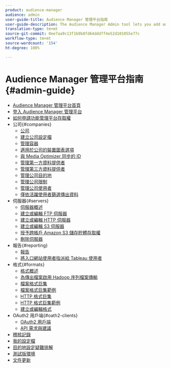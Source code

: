 ```yaml
---
product: audience-manager
audience: admin
user-guide-title: Audience Manager 管理平台指南
user-guide-description: The Audience Manager Admin tool lets you add and configure companies, servers, reports, formats, and users. You can also view or edit your personal profile.
translation-type: tm+mt
source-git-commit: 0ee7aa9c13f1b9b8fd64dddff4e52d101055e77c
workflow-type: tm+mt
source-wordcount: '154'
ht-degree: 100%

---
```



# Audience Manager 管理平台指南 {#admin-guide}

+ [Audience Manager 管理平台首頁](admin-home.md)
+ [登入 Audience Manager 管理平台](admin-login.md)
+ [如何申請功能管理平台存取權](admin-access.md)
+ 公司{#companies}
   + [公司](companies/admin-companies-overview.md)
   + [建立公司設定檔](companies/admin-manage-company-profiles.md)
   + [管理容器](companies/admin-manage-containers.md)
   + [適用於公司的裝置圖表選項](companies/admin-device-graph-options.md)
   + [與 Media Optimizer 同步的 ID](companies/admin-amo-sync.md)
   + [管理第一方資料提供者](companies/admin-first-party-providers.md)
   + [管理第三方資料提供者](companies/admin-third-party-providers.md)
   + [管理公司目的地](companies/admin-manage-company-destinations.md)
   + [管理公司限制](companies/admin-company-limits.md)
   + [管理公司使用者](companies/admin-manage-company-users.md)
   + [僅依活躍使用者篩選傳出資料](companies/outbound-active-user-filter.md)
+ 伺服器{#servers}
   + [伺服器概述](admin-servers/admin-servers.md)
   + [建立或編輯 FTP 伺服器](admin-servers/create-ftp-server.md)
   + [建立或編輯 HTTP 伺服器](admin-servers/create-http-server.md)
   + [建立或編輯 S3 伺服器](admin-servers/create-s3-server.md)
   + [授予跨帳戶 Amazon S3 儲存貯體存取權](admin-servers/admin-authorize-s3-cross-bucket.md)
   + [刪除伺服器](admin-servers/admin-delete-server.md)
+ 報告{#reporting}
   + [報告](admin-reporting/admin-reporting-overview.md)
   + [將入口網站使用者指派給 Tableau 使用者](admin-reporting/admin-assign-tableau-user.md)
+ 格式{#formats}
   + [格式概述](formats/formats.md)
   + [為傳出檔案啟用 Hadoop 序列檔案傳輸](formats/enable-outbound-seq.md)
   + [檔案格式巨集](formats/file-formats.md)
   + [檔案格式巨集範例](formats/file-format-examples.md)
   + [HTTP 格式巨集](formats/web-formats.md)
   + [HTTP 格式巨集範例](formats/web-format-examples.md)
   + [建立或編輯格式](formats/admin-create-format.md)
+ OAuth2 用戶端{#oath2-clients}
   + [OAuth2 用戶端](admin-oauth2/admin-oauth2-create-edit.md)
   + [API 需求與建議](admin-oauth2/aam-admin-api-requirements.md)
+ [稽核記錄](admin-audit-logging.md)
+ [我的設定檔](admin-my-profile.md)
+ [目的地設定疑難排解](admin-destination-troubleshooting.md)
+ [測試版環境](admin-beta-environment.md)
+ [文件更新](admin-doc-updates.md)
